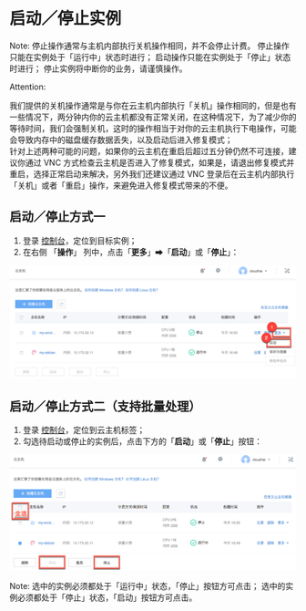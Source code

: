 # 启动／停止实例

<span>Note:</span>
停止操作通常与主机内部执行关机操作相同，并不会停止计费。
停止操作只能在实例处于「运行中」状态时进行；
启动操作只能在实例处于「停止」状态时进行；
停止实例将中断你的业务，请谨慎操作。


<span>Attention:</span><div class="alertContent">我们提供的关机操作通常是与你在云主机内部执行「关机」操作相同的，但是也有一些情况下，两分钟内你的云主机都没有正常关闭，在这种情况下，为了减少你的等待时间，我们会强制关机，这时的操作相当于对你的云主机执行下电操作，可能会导致内存中的磁盘缓存数据丢失，以及启动后进入修复模式；<br>针对上述两种可能的问题，如果你的云主机在重启后超过五分钟仍然不可连接，建议你通过 VNC 方式检查云主机是否进入了修复模式，如果是，请退出修复模式并重启，选择正常启动来解决，另外我们还建议通过 VNC 登录后在云主机内部执行「关机」或者「重启」操作，来避免进入修复模式带来的不便。</div>


## 启动／停止方式一

1. 登录 [控制台](https://c.163.com/dashboard#/m/ingress/)，定位到目标实例；
2. 在右侧 「**操作**」 列中，点击「**更多**」➡「**启动**」或「**停止**」：

![](../../image/使用指南-启动停止云主机1.png)

## 启动／停止方式二（支持批量处理）

1. 登录 [控制台](https://c.163.com/dashboard#/m/ingress/)，定位到云主机标签；
2. 勾选待启动或停止的实例后，点击下方的「**启动**」或「**停止**」按钮：

![](../../image/使用指南-启动停止云主机2.png)

<span>Note:</span>
选中的实例必须都处于「运行中」状态，「停止」按钮方可点击；
选中的实例必须都处于「停止」状态，「启动」按钮方可点击。